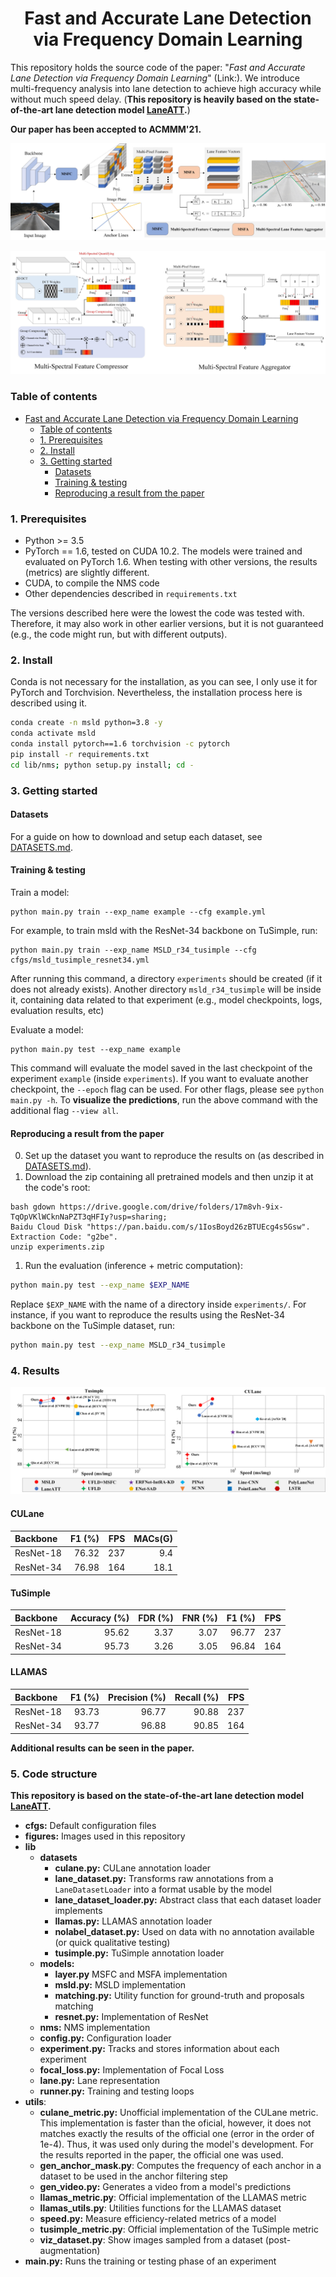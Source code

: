 <div align="center">

# Fast and Accurate Lane Detection via Frequency Domain Learning 
<!-- [![arXiv](https://img.shields.io/badge/arXiv-2010.12035-b31b1b.svg)](https://arxiv.org/abs/2010.12035)
[![PWC](https://img.shields.io/endpoint.svg?url=https://paperswithcode.com/badge/keep-your-eyes-on-the-lane-attention-guided/lane-detection-on-culane)](https://paperswithcode.com/sota/lane-detection-on-culane?p=keep-your-eyes-on-the-lane-attention-guided) -->
</div>

This repository holds the source code of the paper: "_Fast and Accurate Lane Detection via Frequency Domain Learning_" (Link:). We introduce multi-frequency analysis into lane detection to achieve high accuracy while without much speed delay. (**This repository is heavily based on the state-of-the-art lane detection model [LaneATT](https://arxiv.org/abs/2010.12035).**)

**Our paper has been accepted to ACMMM'21.** 

![Method overview](data/figures/architecture.jpg "Method overview")

![MSFC and MSFA module](data/figures/MSFC+MSFA.jpg "MSFC and MSFA overview")

### Table of contents
- [Fast and Accurate Lane Detection via Frequency Domain Learning](#fast-and-accurate-lane-detection-via-frequency-domain-learning)
    - [Table of contents](#table-of-contents)
    - [1. Prerequisites](#1-prerequisites)
    - [2. Install](#2-install)
    - [3. Getting started](#3-getting-started)
      - [Datasets](#datasets)
      - [Training & testing](#training--testing)
      - [Reproducing a result from the paper](#reproducing-a-result-from-the-paper)


### 1. Prerequisites
- Python >= 3.5
- PyTorch == 1.6, tested on CUDA 10.2. The models were trained and evaluated on PyTorch 1.6. When testing with other versions, the results (metrics) are slightly different.
- CUDA, to compile the NMS code
- Other dependencies described in `requirements.txt`

The versions described here were the lowest the code was tested with. Therefore, it may also work in other earlier versions, but it is not guaranteed (e.g., the code might run, but with different outputs).

### 2. Install
Conda is not necessary for the installation, as you can see, I only use it for PyTorch and Torchvision.
Nevertheless, the installation process here is described using it.

```bash
conda create -n msld python=3.8 -y
conda activate msld
conda install pytorch==1.6 torchvision -c pytorch
pip install -r requirements.txt
cd lib/nms; python setup.py install; cd -
```

### 3. Getting started
#### Datasets
For a guide on how to download and setup each dataset, see [DATASETS.md](DATASETS.md).

#### Training & testing
Train a model:
```
python main.py train --exp_name example --cfg example.yml
```
For example, to train msld with the ResNet-34 backbone on TuSimple, run:
```
python main.py train --exp_name MSLD_r34_tusimple --cfg cfgs/msld_tusimple_resnet34.yml
```
After running this command, a directory `experiments` should be created (if it does not already exists). Another
directory `msld_r34_tusimple` will be inside it, containing data related to that experiment (e.g., model checkpoints, logs, evaluation results, etc)

Evaluate a model:
```
python main.py test --exp_name example
```
This command will evaluate the model saved in the last checkpoint of the experiment `example` (inside `experiments`).
If you want to evaluate another checkpoint, the `--epoch` flag can be used. For other flags, please see `python main.py -h`. To **visualize the predictions**, run the above command with the additional flag `--view all`.

#### Reproducing a result from the paper
0. Set up the dataset you want to reproduce the results on (as described in [DATASETS.md](DATASETS.md)).
1. Download the zip containing all pretrained models  and then unzip it at the code's root:
```
bash gdown https://drive.google.com/drive/folders/17m8vh-9ix-TqOpVKlWCknNaPZT3qHFIy?usp=sharing;
Baidu Cloud Disk "https://pan.baidu.com/s/1IosBoyd26zBTUEcg4s5Gsw". Extraction Code: "g2be". 
unzip experiments.zip
```
<!-- ```bash
gdown "https://drive.google.com/uc?id=1R638ou1AMncTCRvrkQY6I-11CPwZy23T" # main experiments on TuSimple, CULane and LLAMAS (1.3 GB)
or Baidu Cloud Disk "https://pan.baidu.com/s/1IosBoyd26zBTUEcg4s5Gsw". Extraction Code: "g2be". 
unzip msld_experiments.zip
``` -->
1. Run the evaluation (inference + metric computation):
```bash
python main.py test --exp_name $EXP_NAME
```
Replace `$EXP_NAME` with the name of a directory inside `experiments/`. For instance, if you want to reproduce the results using the ResNet-34 backbone on the TuSimple dataset, run:
```bash
python main.py test --exp_name MSLD_r34_tusimple
```

### 4. Results
![F1 vs. Latency for state-of-the-art methods on lane detection](data/figures/acc.jpg "F1 vs. Latency for state-of-the-art methods on lane detection")

#### CULane

|   Backbone    |        F1 (%)      | FPS | MACs(G) |
|     :---      |         ---:                       |   ---:            | ---:|
| ResNet-18     | 76.32                              |  237            | 9.4 |
| ResNet-34     | 76.98                              |  164            | 18.1 |


#### TuSimple
|   Backbone    |      Accuracy (%)     |      FDR (%)     |      FNR (%)     |      F1 (%)     | FPS |
|    :---       |         ---:          |       ---:       |       ---:       |      ---:       | ---:|
| ResNet-18     |    95.62             |    3.37         |    3.07          |    96.77        | 237 |
| ResNet-34     |    95.73              |    3.26          |    3.05          |    96.84        | 164 |


#### LLAMAS
|   Backbone    |      F1 (%)     |   Precision (%)  |   Recall (%)  | FPS |
|    :---       |         ---:    |       ---:       |       ---:    | ---:|
| ResNet-18     |      93.73      |     96.77        |    90.88      | 237 |
| ResNet-34     |      93.77      |     96.88        |    90.85      | 164 |

**Additional results can be seen in the paper.**

### 5. Code structure
**This repository is based on the state-of-the-art lane detection model [LaneATT](https://arxiv.org/abs/2010.12035).**


- **cfgs:** Default configuration files
- **figures:** Images used in this repository
- **lib**
  - **datasets**
    - **culane.py:** CULane annotation loader
    - **lane_dataset.py:** Transforms raw annotations from a `LaneDatasetLoader` into a format usable by the model
    - **lane_dataset_loader.py:** Abstract class that each dataset loader implements
    - **llamas.py:** LLAMAS annotation loader
    - **nolabel_dataset.py:** Used on data with no annotation available (or quick qualitative testing)
    - **tusimple.py:** TuSimple annotation loader
   - **models:**
     - **layer.py** MSFC and MSFA implementation
     - **msld.py:** MSLD implementation
     - **matching.py:** Utility function for ground-truth and proposals matching
     - **resnet.py:** Implementation of ResNet
  - **nms:** NMS implementation
  - **config.py:** Configuration loader
  - **experiment.py:** Tracks and stores information about each experiment
  - **focal_loss.py:** Implementation of Focal Loss
  - **lane.py:** Lane representation
  - **runner.py:** Training and testing loops
- **utils**:
  - **culane_metric.py:** Unofficial implementation of the CULane metric. This implementation is faster than the oficial,
  however, it does not matches exactly the results of the official one (error in the order of 1e-4). Thus, it was used only during the model's development.
  For the results reported in the paper, the official one was used.
  - **gen_anchor_mask.py**: Computes the frequency of each anchor in a dataset to be used in the anchor filtering step
  - **gen_video.py:** Generates a video from a model's predictions
  - **llamas_metric.py**: Official implementation of the LLAMAS metric
  - **llamas_utils.py**: Utilities functions for the LLAMAS dataset
  - **speed.py:** Measure efficiency-related metrics of a model
  - **tusimple_metric.py**: Official implementation of the TuSimple metric
  - **viz_dataset.py**: Show images sampled from a dataset (post-augmentation)
- **main.py:** Runs the training or testing phase of an experiment


<!-- ### 6. Citation
If you use this code in your research, please cite:

```bibtex
@misc{msld2020arxiv,
  author    = {Lucas Tabelini
               and Rodrigo Berriel
               and Thiago M. Paix\~ao
               and Claudine Badue
               and Alberto Ferreira De Souza
               and Thiago Oliveira-Santos},
  title     = {{Keep your Eyes on the Lane: Real-time Attention-guided Lane Detection}},
  eprint    = {arXiv:2010.12035},
  year      = {2020}
}
``` -->
